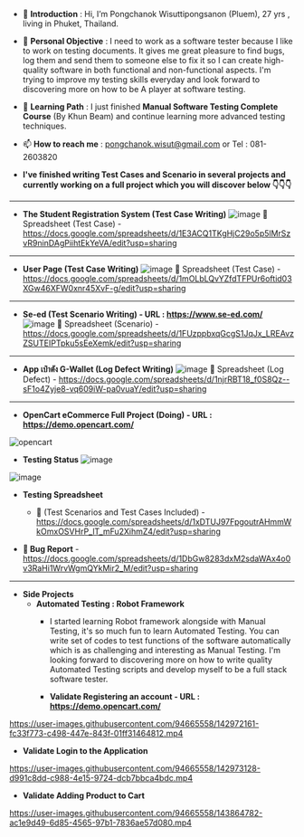 - 👋 **Introduction** : Hi, I’m Pongchanok Wisuttipongsanon (Pluem), 27 yrs , living in Phuket, Thailand.
- 👀 **Personal Objective** : I need to work as a software tester because I like to work on testing documents. It gives me great pleasure to find bugs, log them and send them to someone else to fix it so I can create high-quality software in both functional and non-functional aspects. I'm trying to improve my testing skills everyday and look forward to discovering more on how to be A player at software testing.
- 🌱 **Learning Path** : I just finished **Manual Software Testing Complete Course** (By Khun Beam) and continue learning more advanced testing techniques.
- 📫 **How to reach me** : pongchanok.wisut@gmail.com   or   Tel : 081-2603820


- **I've finished writing Test Cases and Scenario in several projects and currently working on a full project which you will discover below :point_down::point_down::point_down:**

------------------------------------------------------------------------------------------------------------------

- **The Student Registration System (Test Case Writing)**
![image](https://user-images.githubusercontent.com/94665558/143770713-b288473b-ff32-4bae-8862-3a3657408e50.png)
📘 Spreadsheet (Test Case) - https://docs.google.com/spreadsheets/d/1E3ACQ1TKgHjC29o5p5lMrSzvR9ninDAgPiihtEkYeVA/edit?usp=sharing

------------------------------------------------------------------------------------------------------------------

- **User Page (Test Case Writing)**
![image](https://user-images.githubusercontent.com/94665558/143770976-cf5d373f-1155-429c-9d18-743568c3168c.png)
📘 Spreadsheet (Test Case) - https://docs.google.com/spreadsheets/d/1mOLbLQvYZfdTFPUr6oftid03XGw46XFW0xnr45XvF-g/edit?usp=sharing

------------------------------------------------------------------------------------------------------------------


- **Se-ed (Test Scenario Writing) - URL : https://www.se-ed.com/**
![image](https://user-images.githubusercontent.com/94665558/143771299-7eabb7b9-051d-4e91-84d0-bed17ac8288a.png)
📘 Spreadsheet (Scenario) - https://docs.google.com/spreadsheets/d/1FUzppbxqGcgS1JqJx_LREAvzZSUTEIPTpku5sEeXemk/edit?usp=sharing

------------------------------------------------------------------------------------------------------------------


- **App เป๋าตัง G-Wallet (Log Defect Writing)** 
![image](https://user-images.githubusercontent.com/94665558/143812725-bb0b7d44-5054-4246-a1bf-f343edf7f81e.png)
📘 Spreadsheet (Log Defect) - https://docs.google.com/spreadsheets/d/1njrRBT18_f0S8Qz--sF1o4Zyje8-vq609iW-pa0vuaY/edit?usp=sharing

------------------------------------------------------------------------------------------------------------------

- **OpenCart eCommerce Full Project (Doing) - URL : https://demo.opencart.com/**


![opencart](https://user-images.githubusercontent.com/94665558/142794110-7b30300a-84c5-48e4-937a-e312e504ebad.JPG)


 - **Testing Status** 
![image](https://user-images.githubusercontent.com/94665558/143816438-5e719951-deea-4688-be4e-232d8da40e9e.png)

![image](https://user-images.githubusercontent.com/94665558/143821807-14b93500-0bd5-413a-815a-db5f6f370c78.png)


 - **Testing Spreadsheet** 
      - 📘 (Test Scenarios and Test Cases Included)
          -https://docs.google.com/spreadsheets/d/1xDTUJ97FpgoutrAHmmWkOmxOSVHrP_lT_mFu2XihmZ4/edit?usp=sharing


 - **📘 Bug Report**
        -https://docs.google.com/spreadsheets/d/1DbGw8283dxM2sdaWAx4o0v3RaHi1WrvWgmQYkMir2_M/edit?usp=sharing
         
------------------------------------------------------------------------------------------------------------------
        
  - **Side Projects**
      - **Automated Testing : Robot Framework**
         - I started learning Robot framework alongside with Manual Testing, it's so much fun to learn Automated Testing. You can write set of codes to test functions of the software automatically which is as challenging and interesting as Manual Testing. I'm looking forward to discovering more on how to write quality Automated Testing scripts and develop myself to be a full stack software tester.
      
       
          - **Validate Registering an account - URL : https://demo.opencart.com/**

          
      
        
https://user-images.githubusercontent.com/94665558/142972161-fc33f773-c498-447e-843f-01ff31464812.mp4

   - **Validate Login to the Application**



https://user-images.githubusercontent.com/94665558/142973128-d991c8dd-c988-4e15-9724-dcb7bbca4bdc.mp4

   - **Validate Adding Product to Cart**

https://user-images.githubusercontent.com/94665558/143864782-ac1e9d49-6d85-4565-97b1-7836ae57d080.mp4


<!---
PongchanokWisut/PongchanokWisut is a ✨ special ✨ repository because its `README.md` (this file) appears on your GitHub profile.
You can click the Preview link to take a look at your changes.
--->
